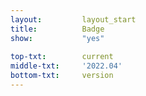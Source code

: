 ```yaml
---
layout:			layout_start
title:			Badge
show:			"yes"
 
top-txt:		current
middle-txt:		'2022.04'
bottom-txt:		version
---
```

